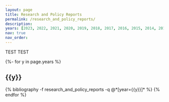```yaml
---
layout: page
title: Research and Policy Reports
permalink: /research_and_policy_reports/
description:
years: [2023, 2022, 2021, 2020, 2019, 2018, 2017, 2016, 2015, 2014, 2013, 2012, 2011]
nav: true
nav_order:
---
```



<!-- _pages/research_and_policy_reports.md -->

TEST TEST



<div id="publicationList" class="publications">
 
{%- for y in page.years %}
  <h2 class="year">{{y}}</h2>
  {% bibliography -f research_and_policy_reports -q @*[year={{y}}]* %}
{% endfor %}

</div>